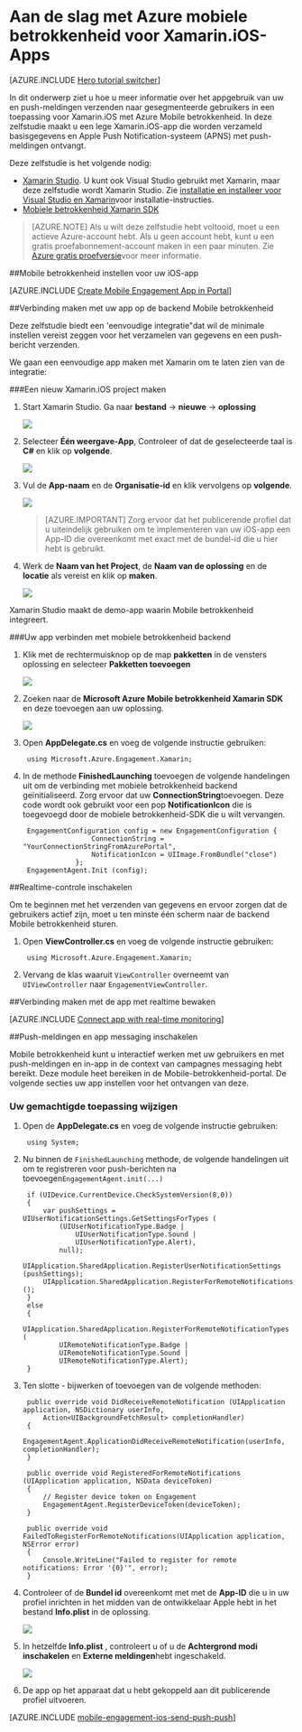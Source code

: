 <properties
    pageTitle="Aan de slag met Azure mobiele betrokkenheid voor Xamarin.iOS"
    description="Informatie over het gebruiken van Azure Mobile betrokkenheid met analyses en Push-meldingen voor Xamarin.iOS Apps."
    services="mobile-engagement"
    documentationCenter="xamarin"
    authors="piyushjo"
    manager="erikre"
    editor="" />

<tags
    ms.service="mobile-engagement"
    ms.workload="mobile"
    ms.tgt_pltfrm="mobile-xamarin-ios"
    ms.devlang="dotnet"
    ms.topic="hero-article"
    ms.date="08/19/2016"
    ms.author="piyushjo" />

# <a name="get-started-with-azure-mobile-engagement-for-xamarinios-apps"></a>Aan de slag met Azure mobiele betrokkenheid voor Xamarin.iOS-Apps

[AZURE.INCLUDE [Hero tutorial switcher](../../includes/mobile-engagement-hero-tutorial-switcher.md)]

In dit onderwerp ziet u hoe u meer informatie over het appgebruik van uw en push-meldingen verzenden naar gesegmenteerde gebruikers in een toepassing voor Xamarin.iOS met Azure Mobile betrokkenheid.
In deze zelfstudie maakt u een lege Xamarin.iOS-app die worden verzameld basisgegevens en Apple Push Notification-systeem (APNS) met push-meldingen ontvangt.

Deze zelfstudie is het volgende nodig:

+ [Xamarin Studio](http://xamarin.com/studio). U kunt ook Visual Studio gebruikt met Xamarin, maar deze zelfstudie wordt Xamarin Studio. Zie [installatie en installeer voor Visual Studio en Xamarin](https://msdn.microsoft.com/library/mt613162.aspx)voor installatie-instructies. 
+ [Mobiele betrokkenheid Xamarin SDK](https://www.nuget.org/packages/Microsoft.Azure.Engagement.Xamarin/)

> [AZURE.NOTE] Als u wilt deze zelfstudie hebt voltooid, moet u een actieve Azure-account hebt. Als u geen account hebt, kunt u een gratis proefabonnement-account maken in een paar minuten. Zie [Azure gratis proefversie](https://azure.microsoft.com/pricing/free-trial/?WT.mc_id=A0E0E5C02&amp;returnurl=http%3A%2F%2Fazure.microsoft.com%2Fen-us%2Fdocumentation%2Farticles%2Fmobile-engagement-xamarin-ios-get-started)voor meer informatie.

##<a id="setup-azme"></a>Mobile betrokkenheid instellen voor uw iOS-app

[AZURE.INCLUDE [Create Mobile Engagement App in Portal](../../includes/mobile-engagement-create-app-in-portal-new.md)]

##<a id="connecting-app"></a>Verbinding maken met uw app op de backend Mobile betrokkenheid

Deze zelfstudie biedt een 'eenvoudige integratie"dat wil de minimale instellen vereist zeggen voor het verzamelen van gegevens en een push-bericht verzenden.

We gaan een eenvoudige app maken met Xamarin om te laten zien van de integratie:

###<a name="create-a-new-xamarinios-project"></a>Een nieuw Xamarin.iOS project maken

1. Start Xamarin Studio. Ga naar **bestand** -> **nieuwe** -> **oplossing** 

    ![][1]

2. Selecteer **Één weergave-App**, Controleer of dat de geselecteerde taal is **C#** en klik op **volgende**.

    ![][2]

3. Vul de **App-naam** en de **Organisatie-id** en klik vervolgens op **volgende**. 

    ![][3]

    > [AZURE.IMPORTANT] Zorg ervoor dat het publicerende profiel dat u uiteindelijk gebruiken om te implementeren van uw iOS-app een App-ID die overeenkomt met exact met de bundel-id die u hier hebt is gebruikt. 

4. Werk de **Naam van het Project**, de **Naam van de oplossing** en de **locatie** als vereist en klik op **maken**.

    ![][4]
 
Xamarin Studio maakt de demo-app waarin Mobile betrokkenheid integreert. 

###<a name="connect-your-app-to-mobile-engagement-backend"></a>Uw app verbinden met mobiele betrokkenheid backend

1. Klik met de rechtermuisknop op de map **pakketten** in de vensters oplossing en selecteer **Pakketten toevoegen**

    ![][5]

2. Zoeken naar de **Microsoft Azure Mobile betrokkenheid Xamarin SDK** en deze toevoegen aan uw oplossing.  

    ![][6]
   
3. Open **AppDelegate.cs** en voeg de volgende instructie gebruiken:

        using Microsoft.Azure.Engagement.Xamarin;

4. In de methode **FinishedLaunching** toevoegen de volgende handelingen uit om de verbinding met mobiele betrokkenheid backend geïnitialiseerd. Zorg ervoor dat uw **ConnectionString**toevoegen. Deze code wordt ook gebruikt voor een pop **NotificationIcon** die is toegevoegd door de mobiele betrokkenheid-SDK die u wilt vervangen. 

        EngagementConfiguration config = new EngagementConfiguration {
                        ConnectionString = "YourConnectionStringFromAzurePortal",
                        NotificationIcon = UIImage.FromBundle("close")
                    };
        EngagementAgent.Init (config);

##<a id="monitor"></a>Realtime-controle inschakelen

Om te beginnen met het verzenden van gegevens en ervoor zorgen dat de gebruikers actief zijn, moet u ten minste één scherm naar de backend Mobile betrokkenheid sturen.

1. Open **ViewController.cs** en voeg de volgende instructie gebruiken:

        using Microsoft.Azure.Engagement.Xamarin;

2. Vervang de klas waaruit `ViewController` overneemt van `UIViewController` naar `EngagementViewController`. 

##<a id="monitor"></a>Verbinding maken met de app met realtime bewaken

[AZURE.INCLUDE [Connect app with real-time monitoring](../../includes/mobile-engagement-connect-app-with-monitor.md)]

##<a id="integrate-push"></a>Push-meldingen en app messaging inschakelen

Mobile betrokkenheid kunt u interactief werken met uw gebruikers en met push-meldingen en in-app in de context van campagnes messaging hebt bereikt. Deze module heet bereiken in de Mobile-betrokkenheid-portal.
De volgende secties uw app instellen voor het ontvangen van deze.

### <a name="modify-your-application-delegate"></a>Uw gemachtigde toepassing wijzigen

1. Open de **AppDelegate.cs** en voeg de volgende instructie gebruiken:

        using System; 

2. Nu binnen de `FinishedLaunching` methode, de volgende handelingen uit om te registreren voor push-berichten na toevoegen`EngagementAgent.init(...)`

        if (UIDevice.CurrentDevice.CheckSystemVersion(8,0))
        {
            var pushSettings = UIUserNotificationSettings.GetSettingsForTypes (
                (UIUserNotificationType.Badge |
                    UIUserNotificationType.Sound |
                    UIUserNotificationType.Alert),
                null);
            UIApplication.SharedApplication.RegisterUserNotificationSettings (pushSettings);
            UIApplication.SharedApplication.RegisterForRemoteNotifications ();
        }
        else
        {
            UIApplication.SharedApplication.RegisterForRemoteNotificationTypes (
                UIRemoteNotificationType.Badge |
                UIRemoteNotificationType.Sound |
                UIRemoteNotificationType.Alert);
        }

3. Ten slotte - bijwerken of toevoegen van de volgende methoden:

        public override void DidReceiveRemoteNotification (UIApplication application, NSDictionary userInfo, 
            Action<UIBackgroundFetchResult> completionHandler)
        {
            EngagementAgent.ApplicationDidReceiveRemoteNotification(userInfo, completionHandler);
        }

        public override void RegisteredForRemoteNotifications (UIApplication application, NSData deviceToken)
        {
            // Register device token on Engagement
            EngagementAgent.RegisterDeviceToken(deviceToken);
        }

        public override void FailedToRegisterForRemoteNotifications(UIApplication application, NSError error)
        {
            Console.WriteLine("Failed to register for remote notifications: Error '{0}'", error);
        }

4. Controleer of de **Bundel id** overeenkomt met met de **App-ID** die u in uw profiel inrichten in het midden van de ontwikkelaar Apple hebt in het bestand **Info.plist** in de oplossing. 

    ![][7]

5. In hetzelfde **Info.plist** , controleert u of u de **Achtergrond modi inschakelen** en **Externe meldingen**hebt ingeschakeld. 

    ![][8]

6. De app op het apparaat dat u hebt gekoppeld aan dit publicerende profiel uitvoeren. 

[AZURE.INCLUDE [mobile-engagement-ios-send-push-push](../../includes/mobile-engagement-ios-send-push.md)]

<!-- Images. -->
[1]: ./media/mobile-engagement-xamarin-ios-get-started/new-solution.png
[2]: ./media/mobile-engagement-xamarin-ios-get-started/app-type.png
[3]: ./media/mobile-engagement-xamarin-ios-get-started/configure-project-name.png
[4]: ./media/mobile-engagement-xamarin-ios-get-started/configure-project-confirm.png
[5]: ./media/mobile-engagement-xamarin-ios-get-started/add-nuget.png
[6]: ./media/mobile-engagement-xamarin-ios-get-started/add-nuget-azme.png
[7]: ./media/mobile-engagement-xamarin-ios-get-started/info-plist-confirm-bundle.png
[8]: ./media/mobile-engagement-xamarin-ios-get-started/info-plist-configure-push.png
